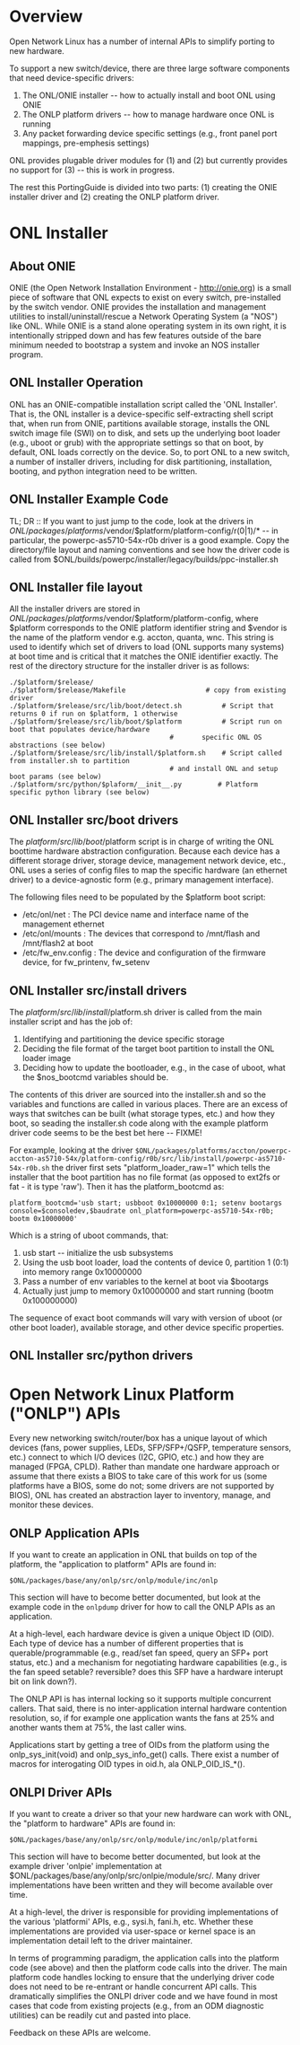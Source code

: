 Overview
========

Open Network Linux has a number of internal APIs to simplify porting to
new hardware.  

To support a new switch/device, there are three large software components
that need device-specific drivers:

1. The ONL/ONIE installer -- how to actually install and boot ONL using ONIE
2. The ONLP platform drivers -- how to manage hardware once ONL is running
3. Any packet forwarding device specific settings 
    (e.g., front panel port mappings, pre-emphesis settings)

ONL provides plugable driver modules for (1) and (2) but currently 
provides no support for (3) -- this is work in progress.

The rest this PortingGuide is divided into two parts: (1) creating
the ONIE installer driver and (2) creating the ONLP platform driver.

ONL Installer
==================

About ONIE
----------

ONIE (the Open Network Installation Environment - http://onie.org)
is a small piece of software that ONL expects to exist on every
switch, pre-installed by the switch vendor.  ONIE provides the
installation and management utilities to install/uninstall/rescue
a Network Operating System (a "NOS") like ONL.  While ONIE is a
stand alone operating system in its own right, it is intentionally
stripped down and has few features outside of the bare minimum
needed to bootstrap a system and invoke an NOS installer program.

ONL Installer Operation
-----------------------

ONL has an ONIE-compatible installation script called the 'ONL
Installer'.  That is, the ONL installer is a device-specific
self-extracting shell script that, when run from ONIE, partitions
available storage, installs the ONL switch image file (SWI) on to
disk, and sets up the underlying boot loader (e.g., uboot or grub)
with the appropriate settings so that on boot, by default, ONL loads
correctly on the device.  So, to port ONL to a new switch, a number
of installer drivers, including for disk partitioning, installation,
booting, and python integration need to be written.

ONL Installer Example Code
--------------------------

TL; DR :: If you want to just jump to the code, look at the drivers
in $ONL/packages/platforms/$vendor/$platform/platform-config/r(0|1)/* -- in particular, the 
powerpc-as5710-54x-r0b driver is a good example.  Copy the directory/file layout and naming conventions and
see how the driver code is called from $ONL/builds/powerpc/installer/legacy/builds/ppc-installer.sh

ONL Installer file layout
-------------------------
All the installer drivers are stored in $ONL/packages/platforms/$vendor/$platform/platform-config,
where $platform corresponds to the ONIE platform identifier string and $vendor is the name of the platform 
vendor e.g. accton, quanta, wnc.  This string is used to identify which set of drivers to load (ONL supports 
many systems) at boot time and is critical that it matches the ONIE identifier exactly.  The rest of the 
directory structure for the installer driver is as follows:

    ./$platform/$release/
    ./$platform/$release/Makefile                    # copy from existing driver
    ./$platform/$release/src/lib/boot/detect.sh          # Script that returns 0 if run on $platform, 1 otherwise
    ./$platform/$release/src/lib/boot/$platform          # Script run on boot that populates device/hardware
                                            #       specific ONL OS abstractions (see below)
    ./$platform/$release/src/lib/install/$platform.sh    # Script called from installer.sh to partition
                                            # and install ONL and setup boot params (see below)
    ./$platform/src/python/$plaform/__init__.py         # Platform specific python library (see below)

ONL Installer src/boot drivers
------------------------------

The $platform/src/lib/boot/$platform script is in charge of writing
the ONL boottime hardware abstraction configuration.  Because each
device has a different storage driver, storage device, management
network device, etc., ONL uses a series of config files to map the
specific hardware (an ethernet driver) to a device-agnostic form
(e.g., primary management interface).

The following files need to be populated by the $platform boot script:
* /etc/onl/net : The PCI device name and interface name of the management ethernet
* /etc/onl/mounts : The devices that correspond to /mnt/flash and /mnt/flash2 at boot
* /etc/fw_env.config : The device and configuration of the firmware device, for fw_printenv, fw_setenv


ONL Installer src/install drivers
---------------------------------
The $platform/src/lib/install/$platform.sh driver is called from the main installer script and has the job
of:
1) Identifying and partitioning the device specific storage
2) Deciding the file format of the target boot partition to install the ONL loader image
3) Deciding how to update the bootloader, e.g., in the case of uboot, what the $nos_bootcmd variables
    should be.

The contents of this driver are sourced into the installer.sh and
so the variables and functions are called in various places.  There
are an excess of ways that switches can be built (what storage
types, etc.) and how they boot, so seading the installer.sh code
along with the example platform driver code seems to be the best
bet here -- FIXME!

For example, looking at the driver
`$ONL/packages/platforms/accton/powerpc-accton-as5710-54x/platform-config/r0b/src/lib/install/powerpc-as5710-54x-r0b.sh`
the driver first sets "platform_loader_raw=1" which tells the
installer that the boot partition has no file format (as opposed
to ext2fs or fat - it is type 'raw').  Then it has the platform_bootcmd as:

`platform_bootcmd='usb start; usbboot 0x10000000 0:1; setenv bootargs console=$consoledev,$baudrate onl_platform=powerpc-as5710-54x-r0b; bootm 0x10000000'`
 
Which is a string of uboot commands, that:

1. usb start -- initialize the usb subsystems
2. Using the usb boot loader, load the contents of device 0, partition 1 (0:1) into memory range 0x10000000 
3. Pass a number of env variables to the kernel at boot via $bootargs
4. Actually just jump to memory 0x10000000 and start running (bootm 0x100000000)

The sequence of exact boot commands will vary with version of uboot
(or other boot loader), available storage, and other device specific
properties.


ONL Installer src/python drivers
--------------------------------


Open Network Linux Platform ("ONLP") APIs
=========================================

Every new networking switch/router/box has a unique layout of which
devices (fans, power supplies, LEDs, SFP/SFP+/QSFP, temperature
sensors, etc.) connect to which I/O devices (I2C, GPIO, etc.) and
how they are managed (FPGA, CPLD).  Rather than mandate one hardware
approach or assume that there exists a BIOS to take care of this
work for us (some platforms have a BIOS, some do not; some drivers
are not supported by BIOS), ONL has created an abstraction layer
to inventory, manage, and monitor these devices.


ONLP Application APIs
---------------------

If you want to create an application in ONL that builds on top of the
platform, the "application to platform" APIs are found in:

    $ONL/packages/base/any/onlp/src/onlp/module/inc/onlp

This section will have to become better documented, but look at the example
code in the `onlpdump` driver for how to call the ONLP APIs as an application.

At a high-level, each hardware device is given a unique Object ID
(OID).  Each type of device has a number of different properties that
is querable/programmable (e.g., read/set fan speed, query an SFP+ port
status, etc.)  and a mechanism for negotiating hardware capabilities
(e.g., is the fan speed setable?  reversible? does this SFP have a
hardware interupt bit on link down?).

The ONLP API is has internal locking so it supports multiple concurrent
callers.  That said, there is no inter-application internal hardware
contention resolution, so, if for example one application wants the fans
at 25% and another wants them at 75%, the last caller wins.

Applications start by getting a tree of OIDs from the platform using the 
 onlp_sys_init(void) and onlp_sys_info_get() calls.  There exist a number
of macros for interogating OID types in oid.h, ala ONLP_OID_IS_*().


ONLPI Driver APIs
-----------------

If you want to create a driver so that your new hardware can work with
ONL, the "platform to hardware" APIs are found in:

    $ONL/packages/base/any/onlp/src/onlp/module/inc/onlp/platformi

This section will have to become better documented,
but look at the example driver 'onlpie' implementation at
$ONL/packages/base/any/onlp/src/onlpie/module/src/.  Many driver
implementations have been written and they will become available over
time.

At a high-level, the driver is responsible for providing implementations
of the various 'platformi' APIs, e.g., sysi.h, fani.h, etc.  Whether
these implementations are provided via user-space or kernel space is an
implementation detail left to the driver maintainer.

In terms of programming paradigm, the application calls into the platform
code (see above) and then the platform code calls into the driver.  The main
platform code handles locking to ensure that the underlying driver code does
not need to be re-entrant or handle concurrent API calls.  This dramatically
simplifies the ONLPI driver code and we have found in most cases that code
from existing projects (e.g., from an ODM diagnostic utilities) can be readily
cut and pasted into place.

Feedback on these APIs are welcome.
